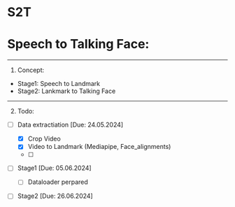 # S2T
# Speech to Talking Face: 
---
1. Concept:
- Stage1: Speech to Landmark
- Stage2: Lankmark to Talking Face
---
2. Todo:
- [ ] Data extractiation [Due: 24.05.2024]
    - [x] Crop Video
    - [x] Video to Landmark (Mediapipe, Face_alignments)
    + [ ]
- [ ] Stage1 [Due: 05.06.2024]
    + [ ] Dataloader perpared 
- [ ] Stage2 [Due: 26.06.2024]

